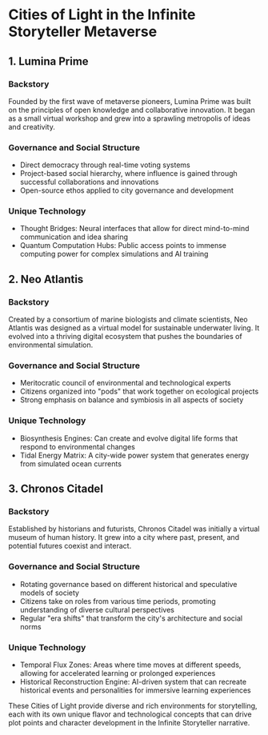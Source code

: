 # Cities of Light in the Infinite Storyteller Metaverse

## 1. Lumina Prime

### Backstory
Founded by the first wave of metaverse pioneers, Lumina Prime was built on the principles of open knowledge and collaborative innovation. It began as a small virtual workshop and grew into a sprawling metropolis of ideas and creativity.

### Governance and Social Structure
- Direct democracy through real-time voting systems
- Project-based social hierarchy, where influence is gained through successful collaborations and innovations
- Open-source ethos applied to city governance and development

### Unique Technology
- Thought Bridges: Neural interfaces that allow for direct mind-to-mind communication and idea sharing
- Quantum Computation Hubs: Public access points to immense computing power for complex simulations and AI training

## 2. Neo Atlantis

### Backstory
Created by a consortium of marine biologists and climate scientists, Neo Atlantis was designed as a virtual model for sustainable underwater living. It evolved into a thriving digital ecosystem that pushes the boundaries of environmental simulation.

### Governance and Social Structure
- Meritocratic council of environmental and technological experts
- Citizens organized into "pods" that work together on ecological projects
- Strong emphasis on balance and symbiosis in all aspects of society

### Unique Technology
- Biosynthesis Engines: Can create and evolve digital life forms that respond to environmental changes
- Tidal Energy Matrix: A city-wide power system that generates energy from simulated ocean currents

## 3. Chronos Citadel

### Backstory
Established by historians and futurists, Chronos Citadel was initially a virtual museum of human history. It grew into a city where past, present, and potential futures coexist and interact.

### Governance and Social Structure
- Rotating governance based on different historical and speculative models of society
- Citizens take on roles from various time periods, promoting understanding of diverse cultural perspectives
- Regular "era shifts" that transform the city's architecture and social norms

### Unique Technology
- Temporal Flux Zones: Areas where time moves at different speeds, allowing for accelerated learning or prolonged experiences
- Historical Reconstruction Engine: AI-driven system that can recreate historical events and personalities for immersive learning experiences

These Cities of Light provide diverse and rich environments for storytelling, each with its own unique flavor and technological concepts that can drive plot points and character development in the Infinite Storyteller narrative.
